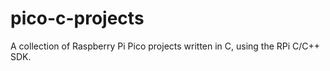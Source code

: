 # pico-c-projects
A collection of Raspberry Pi Pico projects written in C, using the RPi C/C++ SDK.
